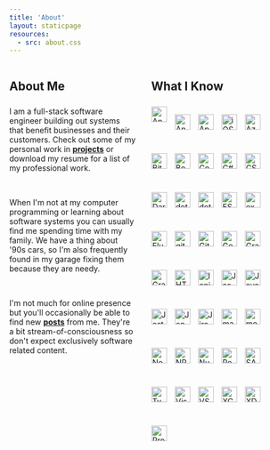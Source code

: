 ```yaml
---
title: 'About'
layout: staticpage
resources:
  - src: about.css
---
```


<style>
    .skills {
        display: flex;
        flex-wrap: wrap;
        gap: 1em;
    }

    .skills img {
        height: 2em;
        width: 2em;
    }

    div.content {
        display: flex;
        flex-direction: row;
        gap: 2em;
    }

    div.content > div {
        width: 45%;
    }

    @media only screen and (max-width: 600px) {
        div.content {
            flex-direction: column;
            align-items: center;
        }

        div.content > div {
            width: 100%;
        }
    }
</style>

 <div class="content"
>
<div>
    <h2 style="margin-bottom: 1.5rem">About Me</h2>
    <p>
    I am a full-stack software engineer building out systems that
    benefit businesses and their customers. Check out some of my
    personal work in
    <strong><a href="/projects">projects</a></strong> or download my
    resume for a list of my professional work.
    </p>
    <br />
    <p>
    When I'm not at my computer programming or learning about software
    systems you can usually find me spending time with my family. We
    have a thing about '90s cars, so I'm also frequently found in my
    garage fixing them because they are needy.
    </p>
    <br />
    <p>
    I'm not much for online presence but you'll occasionally be able to
    find new <strong><a href="/posts">posts</a></strong> from me.
    They're a bit stream-of-consciousness so don't expect exclusively
    software related content.
    </p>
</div>
<div>
<h2 style="margin-bottom: 1.5rem">
What I Know
</h2>

<div class="skills">
<img
    alt="Android"
    title="Android"
    src="https://cdn.jsdelivr.net/gh/devicons/devicon/icons/android/android-plain.svg"
/>

<img
    alt="AngularJS"
    title="AngularJS"
    src="https://cdn.jsdelivr.net/gh/devicons/devicon/icons/angularjs/angularjs-original.svg"
/>

<img
    alt="Apache Kafka"
    title="Apache Kafka"
    src="https://cdn.jsdelivr.net/gh/devicons/devicon/icons/apachekafka/apachekafka-original.svg"
/>

<img
    alt="iOS"
    title="iOS"
    src="https://cdn.jsdelivr.net/gh/devicons/devicon/icons/apple/apple-original.svg"
/>

<img
    alt="Azure"
    title="Azure"
    src="https://cdn.jsdelivr.net/gh/devicons/devicon/icons/azure/azure-original.svg"
/>

<img
    alt="Bitbucket"
    title="Bitbucket"
    src="https://cdn.jsdelivr.net/gh/devicons/devicon/icons/bitbucket/bitbucket-original.svg"
/>

<img
    alt="Bootstrap"
    title="Bootstrap"
    src="https://cdn.jsdelivr.net/gh/devicons/devicon/icons/bootstrap/bootstrap-original.svg"
/>

<img
    alt="Confluence"
    title="Confluence"
    src="https://cdn.jsdelivr.net/gh/devicons/devicon/icons/confluence/confluence-original.svg"
/>

<img
    alt="C#"
    title="C#"
    src="https://cdn.jsdelivr.net/gh/devicons/devicon/icons/csharp/csharp-original.svg"
/>

<img
    alt="CSS3"
    title="CSS3"
    src="https://cdn.jsdelivr.net/gh/devicons/devicon/icons/css3/css3-original.svg"
/>

<img
    alt="Dart"
    title="Dart"
    src="https://cdn.jsdelivr.net/gh/devicons/devicon/icons/dart/dart-original.svg"
/>

<img
    alt="dotnet"
    title="dotnet"
    src="https://cdn.jsdelivr.net/gh/devicons/devicon/icons/dot-net/dot-net-plain.svg"
/>

<img
    alt="dotnet core"
    title="dotnet core"
    src="https://cdn.jsdelivr.net/gh/devicons/devicon/icons/dotnetcore/dotnetcore-original.svg"
/>

<img
    alt="ESLint"
    title="ESLint"
    src="https://cdn.jsdelivr.net/gh/devicons/devicon/icons/eslint/eslint-original.svg"
/>

<img
    alt="express"
    title="express"
    src="https://cdn.jsdelivr.net/gh/devicons/devicon/icons/express/express-original.svg"
/>

<img
    alt="Flutter"
    title="Flutter"
    src="https://cdn.jsdelivr.net/gh/devicons/devicon/icons/flutter/flutter-original.svg"
/>

<img
    alt="git"
    title="git"
    src="https://cdn.jsdelivr.net/gh/devicons/devicon/icons/git/git-original.svg"
/>

<img
    alt="GitHub"
    title="GitHub"
    src="https://cdn.jsdelivr.net/gh/devicons/devicon/icons/github/github-original.svg"
/>

<img
    alt="Go"
    title="Go"
    src="https://cdn.jsdelivr.net/gh/devicons/devicon/icons/go/go-original-wordmark.svg"
/>

<img
    alt="Grafana"
    title="Grafana"
    src="https://cdn.jsdelivr.net/gh/devicons/devicon/icons/grafana/grafana-original.svg"
/>

<img
    alt="GraphQL"
    title="GraphQL"
    src="https://cdn.jsdelivr.net/gh/devicons/devicon/icons/graphql/graphql-plain.svg"
/>

<img
    alt="HTML5"
    title="HTML5"
    src="https://cdn.jsdelivr.net/gh/devicons/devicon/icons/html5/html5-original.svg"
/>

<img
    alt="Ionic"
    title="Ionic"
    src="https://cdn.jsdelivr.net/gh/devicons/devicon/icons/ionic/ionic-original.svg"
/>

<img
    alt="Jasmine"
    title="Jasmine"
    src="https://cdn.jsdelivr.net/gh/devicons/devicon/icons/jasmine/jasmine-plain.svg"
/>

<img
    alt="Javascript"
    title="Javascript"
    src="https://cdn.jsdelivr.net/gh/devicons/devicon/icons/javascript/javascript-plain.svg"
/>

<img
    alt="Jest"
    title="Jest"
    src="https://cdn.jsdelivr.net/gh/devicons/devicon/icons/jest/jest-plain.svg"
/>

<img
    alt="Jenkins"
    title="Jenkins"
    src="https://cdn.jsdelivr.net/gh/devicons/devicon/icons/jenkins/jenkins-original.svg"
/>

<img
    alt="Jira"
    title="Jira"
    src="https://cdn.jsdelivr.net/gh/devicons/devicon/icons/jira/jira-original.svg"
/>

<img
    alt="markdown"
    title="markdown"
    src="https://cdn.jsdelivr.net/gh/devicons/devicon/icons/markdown/markdown-original.svg"
/>

<img
    alt="mocha"
    title="mocha"
    src="https://cdn.jsdelivr.net/gh/devicons/devicon/icons/mocha/mocha-plain.svg"
/>

<img
    alt="NodeJS"
    title="NodeJS"
    src="https://cdn.jsdelivr.net/gh/devicons/devicon/icons/nodejs/nodejs-original.svg"
/>

<img
    alt="NPM"
    title="NPM"
    src="https://cdn.jsdelivr.net/gh/devicons/devicon/icons/npm/npm-original-wordmark.svg"
/>

<img
    alt="NuGet"
    title="NuGet"
    src="https://cdn.jsdelivr.net/gh/devicons/devicon/icons/nuget/nuget-original.svg"
/>

<img
    alt="React"
    title="React"
    src="https://cdn.jsdelivr.net/gh/devicons/devicon/icons/react/react-original.svg"
/>

<img
    alt="SASS"
    title="SASS"
    src="https://cdn.jsdelivr.net/gh/devicons/devicon/icons/sass/sass-original.svg"
/>

<img
    alt="Typescript"
    title="Typescript"
    src="https://cdn.jsdelivr.net/gh/devicons/devicon/icons/typescript/typescript-plain.svg"
/>

<img
    alt="Visual Studio"
    title="Visual Studio"
    src="https://cdn.jsdelivr.net/gh/devicons/devicon/icons/visualstudio/visualstudio-plain.svg"
/>

<img
    alt="VSCode"
    title="VSCode"
    src="https://cdn.jsdelivr.net/gh/devicons/devicon/icons/vscode/vscode-original.svg"
/>

<img
    alt="XCode"
    title="XCode"
    src="https://cdn.jsdelivr.net/gh/devicons/devicon/icons/xcode/xcode-original.svg"
/>

<img
    alt="XD"
    title="XD"
    src="https://cdn.jsdelivr.net/gh/devicons/devicon/icons/xd/xd-line.svg"
/>

<img
    alt="Prometheus"
    title="Prometheus"
    src="https://cdn.jsdelivr.net/gh/devicons/devicon/icons/prometheus/prometheus-original.svg"
/>

</div>

</div>
</div>
